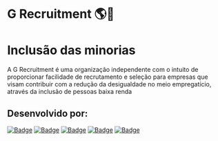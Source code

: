 # G Recruitment 🌎💼
# Inclusão das minorias
A G Recruitment é uma organização independente com o intuito de proporcionar facilidade de recrutamento e seleção para empresas que visam contribuir com a redução da desigualdade no meio empregatício, através da inclusão de pessoas baixa renda

## Desenvolvido por:
[![Badge](https://img.shields.io/badge/-Camila-purple?style=flat-square&labelColor=black&logo=github&logoColor=white&link=https://github.com/camila-santos-ferreira)](https://github.com/camila-santos-ferreira) [![Badge](https://img.shields.io/badge/-Felipe-purple?style=flat-square&labelColor=black&logo=github&logoColor=white&link=https://github.com/FELIPECOXTA)](https://github.com/FELIPECOXTA) [![Badge](https://img.shields.io/badge/-Leonardo-purple?style=flat-square&labelColor=black&logo=github&logoColor=white&link=https://github.com/LeooSato)](https://github.com/LeooSato) [![Badge](https://img.shields.io/badge/-Milena-purple?style=flat-square&labelColor=black&logo=github&logoColor=white&link=https://github.com/micouti)](https://github.com/micouti) [![Badge](https://img.shields.io/badge/-Vinicius-purple?style=flat-square&labelColor=black&logo=github&logoColor=white&link=https://github.com/ViniciusMarquesp)](https://github.com/ViniciusMarquesp)
